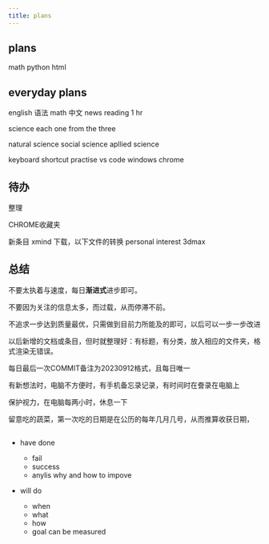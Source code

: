 ```yaml
---
title: plans
---
```


## plans

math
python
html

## everyday plans

english 语法
math
中文 news reading  1 hr

science
each one from the three

natural science
social science
apllied science

keyboard shortcut practise
vs code
windows
chrome

## 待办

整理

CHROME收藏夹

新条目
xmind 下载，以下文件的转换
personal interest
3dmax

## 总结

不要太执着与速度，每日**渐进式**进步即可。

不要因为关注的信息太多，而过载，从而停滞不前。

不追求一步达到质量最优，只需做到目前力所能及的即可，以后可以一步一步改进

以后新增的文档或条目，但时就整理好：有标题，有分类，放入相应的文件夹，格式渲染无错误。

每日最后一次COMMIT备注为20230912格式，且每日唯一

有新想法时，电脑不方便时，有手机备忘录记录，有时间时在誊录在电脑上

保护视力，在电脑每两小时，休息一下

留意吃的蔬菜，第一次吃的日期是在公历的每年几月几号，从而推算收获日期，


## 
- have done

  - fail
  - success
  - anylis why and how to impove

- will do

  - when
  - what
  - how
  - goal can be measured
